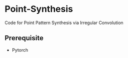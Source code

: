 # Point-Synthesis
Code for Point Pattern Synthesis via Irregular Convolution


## Prerequisite

- Pytorch
